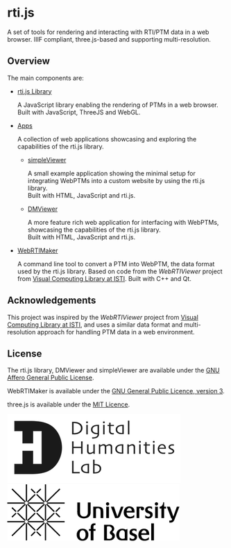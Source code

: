 # rti.js

A set of tools for rendering and interacting with RTI/PTM data in a web browser. IIIF compliant, three.js-based and supporting multi-resolution.


## Overview ##

The main components are:


- [rti.js Library](Library/README.md)

    A JavaScript library enabling the rendering of PTMs in a web browser.  
    Built with JavaScript, ThreeJS and WebGL.


- [Apps](Apps/README.md)

    A collection of web applications showcasing and exploring the capabilities of the rti.js library.

    - [simpleViewer](Apps/simpleViewer/README.md)

        A small example application showing the minimal setup for integrating WebPTMs into a custom website by using the rti.js library.  
        Built with HTML, JavaScript and rti.js.


    - [DMViewer](Apps/DMViewer/README.md)

        A more feature rich web application for interfacing with WebPTMs, showcasing the capabilities of the rti.js library.  
        Built with HTML, JavaScript and rti.js.


- [WebRTIMaker](WebRTIMaker/README.md)

    A command line tool to convert a PTM into WebPTM, the data format used by the rti.js library.
    Based on code from the *WebRTIViewer* project from [Visual Computing Library  at ISTI](http://vcg.isti.cnr.it/rti/webviewer.php).
    Built with C++ and Qt.


## Acknowledgements ##

This project was inspired by the *WebRTIViewer* project from [Visual Computing Library  at ISTI](http://vcg.isti.cnr.it/rti/webviewer.php), and uses a similar data format and multi-resolution approach for handling PTM data in a web environment.


## License ##

The rti.js library, DMViewer and simpleViewer are available under the [GNU Affero General Public License](http://www.gnu.org/licenses/agpl-3.0.en.html).

WebRTIMaker is available under the [GNU General Public Licence, version 3](http://www.gnu.org/licenses/).

three.js is available under the [MIT Licence](http://threejs.org/license).

![dhlabLogo](Img/dhlab-dark-s.png)        ![unibasLogo](Img/UniBas_Logo_EN_Schwarz_RGB_55.jpg)

